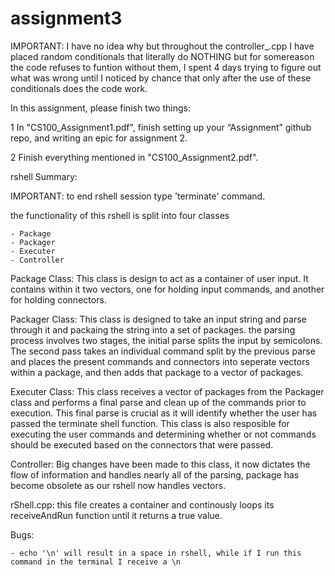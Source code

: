 # assignment3

IMPORTANT: I have no idea why but throughout the controller_.cpp I have placed random conditionals that literally do NOTHING but for somereason the code refuses to funtion without them, I spent 4 days trying to figure out what was wrong until I noticed by chance that only after the use of these conditionals does the code work. 

In this assignment, please finish two things:

1 In "CS100_Assignment1.pdf", finish setting up your “Assignment” github repo, and writing an epic for assignment 2.

2 Finish everything mentioned in "CS100_Assignment2.pdf".

rshell Summary:

IMPORTANT: to end rshell session type 'terminate' command.

the functionality of this rshell is split into four classes
	
	- Package
	- Packager
	- Executer
	- Controller

Package Class: This class is design to act as a container of user input. It contains within it two vectors, one for holding input commands, and another for holding connectors. 

Packager Class: This class is designed to take an input string and parse through it and packaing the string into a set of packages. the parsing process involves two stages, the initial parse splits the input by semicolons. The second pass takes an individual command split by the previous parse and places the present commands and connectors into seperate vectors within a package, and then adds that package to a vector of packages.

Executer Class: This class receives a vector of packages from the Packager class and performs a final parse and clean up of the commands prior to execution. This final parse is crucial as it will identify whether the user has passed the terminate shell function. This class is also resposible for executing the user commands and determining whether or not commands should be executed based on the connectors that were passed.

Controller: Big changes have been made to this class, it now dictates the flow of information and handles nearly all of the parsing, package has become obsolete as our rshell now handles vectors.

rShell.cpp: this file creates a container and continously loops its receiveAndRun function until it returns a true value.

Bugs:

	- echo '\n' will result in a space in rshell, while if I run this command in the terminal I receive a \n
